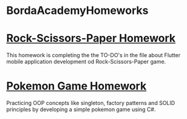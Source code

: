 # BordaAcademyHomeworks

# [Rock-Scissors-Paper Homework](https://github.com/buketkarakas/Rock-Scissors-Paper-Homework)

This homework is completing the the TO-DO's in the file about Flutter mobile application development od Rock-Scissors-Paper game.

# [Pokemon Game Homework](https://github.com/buketkarakas/BordaAcademyHomeworks/tree/master/PokemonGame)

Practicing OOP concepts like singleton, factory patterns and SOLID principles by developing a simple pokemon game using C#.
